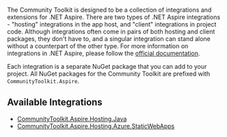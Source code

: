 The Community Toolkit is designed to be a collection of integrations and extensions for .NET Aspire. There are two types of .NET Aspire integrations - "hosting" integrations in the app host, and "client" integrations in project code. Although integrations often come in pairs of both hosting and client packages, they don't have to, and a singular integration can stand alone without a counterpart of the other type. For more information on integrations in .NET Aspire, please follow the [official documentation](https://learn.microsoft.com/dotnet/aspire/fundamentals/integrations-overview).

Each integration is a separate NuGet package that you can add to your project. All NuGet packages for the Community Toolkit are prefixed with `CommunityToolkit.Aspire`.

## Available Integrations

-   [CommunityToolkit.Aspire.Hosting.Java](integrations/hosting-java.md)
-   [CommunityToolkit.Aspire.Hosting.Azure.StaticWebApps](integrations/hosting-azure-static-web-apps.md)
